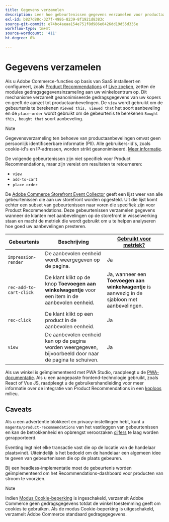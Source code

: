 ```yaml
---
title: Gegevens verzamelen
description: Leer hoe gebeurtenissen gegevens verzamelen voor productaanbevelingen.
exl-id: b827d88c-327f-4986-8239-8f1921d8383c
source-git-commit: e74bc4aeaa154e751f8d986e0426dd19d55d335e
workflow-type: tm+mt
source-wordcount: '411'
ht-degree: 0%

---
```


# Gegevens verzamelen

Als u Adobe Commerce-functies op basis van SaaS installeert en configureert, zoals [Product Recommendations](install-configure.md) of [Live zoeken](https://experienceleague.adobe.com/docs/commerce-merchant-services/live-search/onboard/install.html), zetten de modules gedragsgegevensinzameling aan uw winkelcentrum op. Dit mechanisme verzamelt geanonimiseerde gedragsgegevens van uw kopers en geeft de aanzet tot productaanbevelingen. De `view` wordt gebruikt om de gebeurtenis te berekenen `Viewed this, viewed that` het soort aanbeveling en de `place-order` wordt gebruikt om de gebeurtenis te berekenen `Bought this, bought that` soort aanbeveling.

>[!NOTE]
>
>Gegevensverzameling ten behoeve van productaanbevelingen omvat geen persoonlijk identificeerbare informatie (PII). Alle gebruikers-id&#39;s, zoals cookie-id&#39;s en IP-adressen, worden strikt geanonimiseerd. [Meer informatie](https://www.adobe.com/privacy/experience-cloud.html).

De volgende gebeurtenissen zijn niet specifiek voor Product Recommendations, maar zijn vereist om resultaten te retourneren:

- `view`
- `add-to-cart`
- `place-order`

De [Adobe Commerce Storefront Event Collector](https://developer.adobe.com/commerce/services/shared-services/storefront-events/collector/#quick-start) geeft een lijst weer van alle gebeurtenissen die aan uw storefront worden opgesteld. Uit die lijst komt echter een subset van gebeurtenissen naar voren die specifiek zijn voor Product Recommendations. Deze gebeurtenissen verzamelen gegevens wanneer de klanten met aanbevelingen op de storefront in wisselwerking staan en macht de metriek die wordt gebruikt om u te helpen analyseren hoe goed uw aanbevelingen presteren.

| Gebeurtenis | Beschrijving | [Gebruikt voor metriek?](workspace.md) |
| --- | --- | --- |
| `impression-render` | De aanbevolen eenheid wordt weergegeven op de pagina. | Ja |
| `rec-add-to-cart-click` | De klant klikt op de knop **Toevoegen aan winkelwagentje** voor een item in de aanbevolen eenheid. | Ja, wanneer een **Toevoegen aan winkelwagentje** is aanwezig in de sjabloon met aanbevelingen. |
| `rec-click` | De klant klikt op een product in de aanbevolen eenheid. | Ja |
| `view` | De aanbevolen eenheid kan op de pagina worden weergegeven, bijvoorbeeld door naar de pagina te schuiven. | Ja |

Als uw winkel is geïmplementeerd met PWA Studio, raadpleegt u de [PWA-documentatie](https://developer.adobe.com/commerce/pwa-studio/integrations/product-recommendations/). Als u een aangepaste frontend-technologie gebruikt, zoals React of Vue JS, raadpleegt u de gebruikershandleiding voor meer informatie over de integratie van Product Recommendations in een [koploos](headless.md) milieu.

## Caveats

Als u een advertentie blokkeert en privacy-instellingen hebt, kunt u `magento/product-recommendations` van het vastleggen van gebeurtenissen en kan de betrokkenheid en opbrengst veroorzaken [cijfers](workspace.md) te laag worden gerapporteerd.

Eventing legt niet elke transactie vast die op de locatie van de handelaar plaatsvindt. Uiteindelijk is het bedoeld om de handelaar een algemeen idee te geven van gebeurtenissen die op de plaats gebeuren.

Bij een headless-implementatie moet de gebeurtenis worden geïmplementeerd om het Recommendations-dashboard voor producten van stroom te voorzien.

>[!NOTE]
>
>Indien [Modus Cookie-beperking](https://experienceleague.adobe.com/docs/commerce-admin/start/compliance/privacy/compliance-cookie-law.html) is ingeschakeld, verzamelt Adobe Commerce geen gedragsgegevens totdat de winkel toestemming geeft om cookies te gebruiken. Als de modus Cookie-beperking is uitgeschakeld, verzamelt Adobe Commerce standaard gedragsgegevens.
